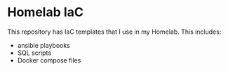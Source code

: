 # Homelab IaC
This repository has IaC templates that I use in my Homelab. This includes:
- ansible playbooks
- SQL scripts
- Docker compose files
